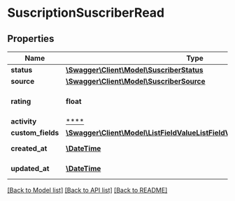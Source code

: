 # SuscriptionSuscriberRead

## Properties
Name | Type | Description | Notes
------------ | ------------- | ------------- | -------------
**status** | [**\Swagger\Client\Model\SuscriberStatus**](SuscriberStatus.md) |  | [optional] 
**source** | [**\Swagger\Client\Model\SuscriberSource**](SuscriberSource.md) |  | [optional] 
**rating** | **float** | Engage rating from 0 to 20 | [optional] 
**activity** | [****](.md) |  | [optional] 
**custom_fields** | [**\Swagger\Client\Model\ListFieldValueListFieldValueOutputSuscriberRead[]**](ListFieldValueListFieldValueOutputSuscriberRead.md) |  | [optional] 
**created_at** | [**\DateTime**](\DateTime.md) | Created Datetime | [optional] 
**updated_at** | [**\DateTime**](\DateTime.md) | Updated Datetime | [optional] 

[[Back to Model list]](../../README.md#documentation-for-models) [[Back to API list]](../../README.md#documentation-for-api-endpoints) [[Back to README]](../../README.md)

